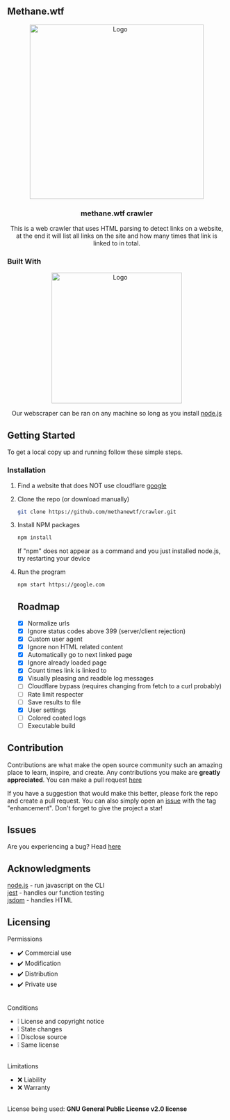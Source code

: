 ## Methane.wtf 
<div align="center">
    <img src="https://raw.githubusercontent.com/methanewtf/crawler/main/skull.png" alt="Logo" width="400" height="400">
  </a>
  <h3 align="center">methane.wtf crawler</h3>
  <p align="center">
    This is a web crawler that uses HTML parsing to detect links on a website, at the end it will list all links on the site and how many times that link is linked to in total. 
  </p>
</div>

### Built With
<div align="center">
    <img src="https://upload.wikimedia.org/wikipedia/commons/thumb/d/d9/Node.js_logo.svg/2560px-Node.js_logo.svg.png" alt="Logo" width="300" height="300">
</a>
    <p align="center">        
        Our webscraper can be ran on any machine so long as you install <a href="https://nodejs.org/en/download/current">node.js</a>
    </p>
</div>

## Getting Started
To get a local copy up and running follow these simple steps.

### Installation
1. Find a website that does NOT use cloudflare [google](https://google.com)
2. Clone the repo (or download manually)
   ```sh
   git clone https://github.com/methanewtf/crawler.git
   ```
3. Install NPM packages
   ```sh
   npm install
   ```
   If "npm" does not appear as a command and you just installed node.js, try restarting your device
4. Run the program
   ```sh
   npm start https://google.com
   ```

   ## Roadmap
   - [x] Normalize urls
   - [x] Ignore status codes above 399 (server/client rejection)
   - [x] Custom user agent
   - [x] Ignore non HTML related content
   - [x] Automatically go to next linked page
   - [x] Ignore already loaded page
   - [x] Count times link is linked to
   - [x] Visually pleasing and readble log messages
   - [ ] Cloudflare bypass (requires changing from fetch to a curl probably)
   - [ ] Rate limit respecter
   - [ ] Save results to file
   - [x] User settings
   - [ ] Colored coated logs
   - [ ] Executable build

## Contribution
Contributions are what make the open source community such an amazing place to learn, inspire, and create. Any contributions you make are **greatly appreciated**. You can make a pull request [here](https://github.com/methanewtf/crawler/pulls)

If you have a suggestion that would make this better, please fork the repo and create a pull request. You can also simply open an [issue](https://github.com/methanewtf/crawler/issues) with the tag "enhancement".
Don't forget to give the project a star!

## Issues
Are you experiencing a bug? Head [here](https://github.com/methanewtf/crawler/issues)

## Acknowledgments
<div>
    <a href="https://nodejs.org/en/download/current">node.js</a> - run javascript on the CLI
    <br>
    <a href="https://www.npmjs.com/package/jest">jest</a> - handles our function testing
    <br>
    <a href="https://www.npmjs.com/package/jsdom">jsdom</a> - handles HTML
</div>

## Licensing 
Permissions
* ✔️ Commercial use
* ✔️ Modification
* ✔️ Distribution
* ✔️ Private use
<br></br>

Conditions
* ❕ License and copyright notice
* ❕ State changes
* ❕ Disclose source
* ❕ Same license
<br></br>

Limitations
* ❌ Liability
* ❌ Warranty
<br></br>

License being used: **GNU General Public License v2.0 license**
